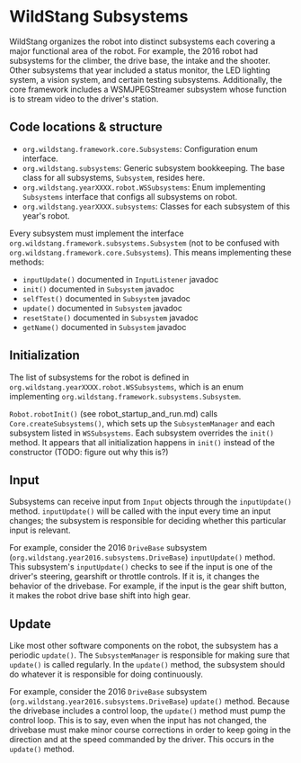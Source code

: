 # WildStang Subsystems

WildStang organizes the robot into distinct subsystems each covering a major functional area of the robot. For example, the 2016 robot had subsystems for the climber, the drive base, the intake and the shooter. Other subsystems that year included a status monitor, the LED lighting system, a vision system, and certain testing subsystems. Additionally, the core framework includes a WSMJPEGStreamer subsystem whose function is to stream video to the driver's station.

## Code locations & structure

-  `org.wildstang.framework.core.Subsystems`: Configuration enum interface.
-  `org.wildstang.subsystems`: Generic subsystem bookkeeping. The base class for all subsystems, `Subsystem`, resides here.
-  `org.wildstang.yearXXXX.robot.WSSubsystems`: Enum implementing `Subsystems` interface that configs all subsystems on robot.
-  `org.wildstang.yearXXXX.subsystems`: Classes for each subsystem of this year's robot.

Every subsystem must implement the interface `org.wildstang.framework.subsystems.Subsystem` (not to be confused with `org.wildstang.framework.core.Subsystems`). This means implementing these methods:

* `inputUpdate()` documented in `InputListener` javadoc
* `init()` documented in `Subsystem` javadoc
* `selfTest()` documented in `Subsystem` javadoc
* `update()` documented in `Subsystem` javadoc
* `resetState()` documented in `Subsystem` javadoc
* `getName()` documented in `Subsystem` javadoc


## Initialization
The list of subsystems for the robot is defined in `org.wildstang.yearXXXX.robot.WSSubsystems`, which is an enum implementing `org.wildstang.framework.subsystems.Subsystem`. 

`Robot.robotInit()` (see robot_startup_and_run.md) calls `Core.createSubsystems()`, which sets up the `SubsystemManager` and each subsystem listed in `WSSubsystems`. Each subsystem overrides the `init()` method. It appears that all initialization happens in `init()` instead of the constructor (TODO: figure out why this is?)

## Input
Subsystems can receive input from `Input` objects through the `inputUpdate()` method. `inputUpdate()` will be called with the input every time an input changes; the subsystem is responsible for deciding whether this particular input is relevant. 

For example, consider the 2016 `DriveBase` subsystem (`org.wildstang.year2016.subsystems.DriveBase`) `inputUpdate()` method. This subsystem's `inputUpdate()` checks to see if the input is one of the driver's steering, gearshift or throttle controls. If it is, it changes the behavior of the drivebase. For example, if the input is the gear shift button, it makes the robot drive base shift into high gear.

## Update
Like most other software components on the robot, the subsystem has a periodic `update()`. The `SubsystemManager` is responsible for making sure that `update()` is called regularly. In the `update()` method, the subsystem should do whatever it is responsible for doing continuously.

For example, consider the 2016 `DriveBase` subsystem (`org.wildstang.year2016.subsystems.DriveBase`) `update()` method. Because the drivebase includes a control loop, the `update()` method must pump the control loop. This is to say, even when the input has not changed, the drivebase must make minor course corrections in order to keep going in the direction and at the speed commanded by the driver. This occurs in the `update()` method.
